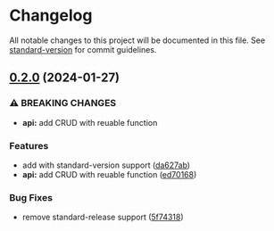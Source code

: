 # Changelog

All notable changes to this project will be documented in this file. See [standard-version](https://github.com/conventional-changelog/standard-version) for commit guidelines.

## [0.2.0](https://github.com/ptech12/listopia/compare/v0.1.5...v0.2.0) (2024-01-27)


### ⚠ BREAKING CHANGES

* **api:** add CRUD with reuable function

### Features

* add with standard-version support ([da627ab](https://github.com/ptech12/listopia/commit/da627abd81495a1d6c6e524187f10e8af0e8698d))
* **api:** add CRUD with reuable function ([ed70168](https://github.com/ptech12/listopia/commit/ed70168913bbf58aa2d1609b0c4863786ff0043a))


### Bug Fixes

* remove standard-release support ([5f74318](https://github.com/ptech12/listopia/commit/5f74318d771513289745e2aa8782a4f930fe9742))

